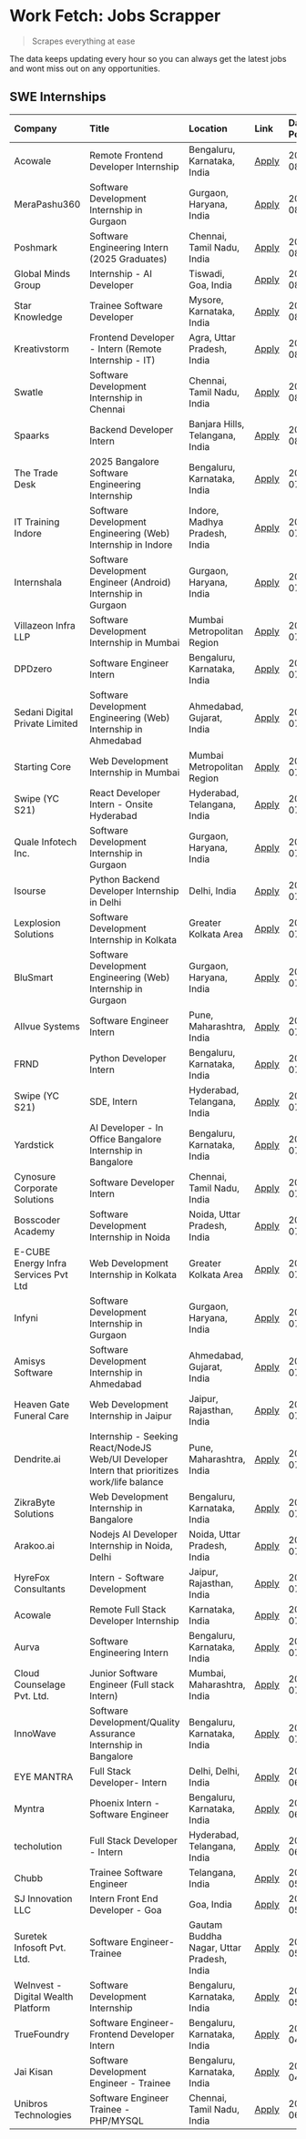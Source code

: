 # Work Fetch: Jobs Scrapper
> Scrapes everything at ease

The data keeps updating every hour so you can always get the latest jobs and wont miss out on any opportunities.

## SWE Internships
<!--START_SECTION:workfetch-->
| Company                              | Title                                                                                        | Location                                  | Link                                                                                                                                                                                                                                                                                                        | Date Posted   |
|:-------------------------------------|:---------------------------------------------------------------------------------------------|:------------------------------------------|:------------------------------------------------------------------------------------------------------------------------------------------------------------------------------------------------------------------------------------------------------------------------------------------------------------|:--------------|
| Acowale                              | Remote Frontend Developer Internship                                                         | Bengaluru, Karnataka, India               | [Apply](https://in.linkedin.com/jobs/view/remote-frontend-developer-internship-at-acowale-3991194911?position=8&pageNum=0&refId=V1qjqIVqWLlO%2BR4fyBETZQ%3D%3D&trackingId=W%2FNbU7mFwgQQzfQKnrOHhw%3D%3D&trk=public_jobs_jserp-result_search-card)                                                          | 2024-08-03    |
| MeraPashu360                         | Software Development Internship in Gurgaon                                                   | Gurgaon, Haryana, India                   | [Apply](https://in.linkedin.com/jobs/view/software-development-internship-in-gurgaon-at-merapashu360-3992563331?position=36&pageNum=0&refId=V1qjqIVqWLlO%2BR4fyBETZQ%3D%3D&trackingId=0fY7FjD5C0gZuYLA5JOyew%3D%3D&trk=public_jobs_jserp-result_search-card)                                                | 2024-08-03    |
| Poshmark                             | Software Engineering Intern (2025 Graduates)                                                 | Chennai, Tamil Nadu, India                | [Apply](https://in.linkedin.com/jobs/view/software-engineering-intern-2025-graduates-at-poshmark-3973115109?position=31&pageNum=0&refId=V1qjqIVqWLlO%2BR4fyBETZQ%3D%3D&trackingId=eZd37u2SBT6On55aTjPueg%3D%3D&trk=public_jobs_jserp-result_search-card)                                                    | 2024-08-02    |
| Global Minds Group                   | Internship - AI Developer                                                                    | Tiswadi, Goa, India                       | [Apply](https://in.linkedin.com/jobs/view/internship-ai-developer-at-global-minds-group-3991511404?position=33&pageNum=0&refId=V1qjqIVqWLlO%2BR4fyBETZQ%3D%3D&trackingId=LCPNEu073DV4qb5e8F0Ujw%3D%3D&trk=public_jobs_jserp-result_search-card)                                                             | 2024-08-02    |
| Star Knowledge                       | Trainee Software Developer                                                                   | Mysore, Karnataka, India                  | [Apply](https://in.linkedin.com/jobs/view/trainee-software-developer-at-star-knowledge-3991516161?position=40&pageNum=0&refId=V1qjqIVqWLlO%2BR4fyBETZQ%3D%3D&trackingId=zoLT5PRMU77OXSl%2B%2F%2BuE4Q%3D%3D&trk=public_jobs_jserp-result_search-card)                                                        | 2024-08-02    |
| Kreativstorm                         | Frontend Developer - Intern (Remote Internship - IT)                                         | Agra, Uttar Pradesh, India                | [Apply](https://in.linkedin.com/jobs/view/frontend-developer-intern-remote-internship-it-at-kreativstorm-3990239094?position=9&pageNum=0&refId=V1qjqIVqWLlO%2BR4fyBETZQ%3D%3D&trackingId=S%2BjQntH86DPs9xHnC48VoQ%3D%3D&trk=public_jobs_jserp-result_search-card)                                           | 2024-08-01    |
| Swatle                               | Software Development Internship in Chennai                                                   | Chennai, Tamil Nadu, India                | [Apply](https://in.linkedin.com/jobs/view/software-development-internship-in-chennai-at-swatle-3990246717?position=15&pageNum=0&refId=V1qjqIVqWLlO%2BR4fyBETZQ%3D%3D&trackingId=S0jTmQX7KtZEqm%2Bm2uONWg%3D%3D&trk=public_jobs_jserp-result_search-card)                                                    | 2024-08-01    |
| Spaarks                              | Backend Developer Intern                                                                     | Banjara Hills, Telangana, India           | [Apply](https://in.linkedin.com/jobs/view/backend-developer-intern-at-spaarks-3990226465?position=45&pageNum=0&refId=V1qjqIVqWLlO%2BR4fyBETZQ%3D%3D&trackingId=eyodXrUS86GUIjfFDBthhg%3D%3D&trk=public_jobs_jserp-result_search-card)                                                                       | 2024-08-01    |
| The Trade Desk                       | 2025 Bangalore Software Engineering Internship                                               | Bengaluru, Karnataka, India               | [Apply](https://in.linkedin.com/jobs/view/2025-bangalore-software-engineering-internship-at-the-trade-desk-3987456531?position=21&pageNum=0&refId=V1qjqIVqWLlO%2BR4fyBETZQ%3D%3D&trackingId=%2B9eSAUm%2B8GO0UfH2z%2FgnlA%3D%3D&trk=public_jobs_jserp-result_search-card)                                    | 2024-07-30    |
| IT Training Indore                   | Software Development Engineering (Web) Internship in Indore                                  | Indore, Madhya Pradesh, India             | [Apply](https://in.linkedin.com/jobs/view/software-development-engineering-web-internship-in-indore-at-it-training-indore-3987149765?position=10&pageNum=0&refId=V1qjqIVqWLlO%2BR4fyBETZQ%3D%3D&trackingId=%2F5HMEHyjojGDpqSotTo19g%3D%3D&trk=public_jobs_jserp-result_search-card)                         | 2024-07-29    |
| Internshala                          | Software Development Engineer (Android) Internship in Gurgaon                                | Gurgaon, Haryana, India                   | [Apply](https://in.linkedin.com/jobs/view/software-development-engineer-android-internship-in-gurgaon-at-internshala-3987153031?position=41&pageNum=0&refId=V1qjqIVqWLlO%2BR4fyBETZQ%3D%3D&trackingId=5c4EsnCg4m6qzBlXQr4ieg%3D%3D&trk=public_jobs_jserp-result_search-card)                                | 2024-07-29    |
| Villazeon Infra LLP                  | Software Development Internship in Mumbai                                                    | Mumbai Metropolitan Region                | [Apply](https://in.linkedin.com/jobs/view/software-development-internship-in-mumbai-at-villazeon-infra-llp-3985431977?position=44&pageNum=0&refId=V1qjqIVqWLlO%2BR4fyBETZQ%3D%3D&trackingId=h8yd%2Fkcygvh3Cy%2FXPAlsPQ%3D%3D&trk=public_jobs_jserp-result_search-card)                                      | 2024-07-27    |
| DPDzero                              | Software Engineer Intern                                                                     | Bengaluru, Karnataka, India               | [Apply](https://in.linkedin.com/jobs/view/software-engineer-intern-at-dpdzero-3984918371?position=29&pageNum=0&refId=V1qjqIVqWLlO%2BR4fyBETZQ%3D%3D&trackingId=Djsm4fvtb6QtQPx5wcBW8Q%3D%3D&trk=public_jobs_jserp-result_search-card)                                                                       | 2024-07-26    |
| Sedani Digital Private Limited       | Software Development Engineering (Web) Internship in Ahmedabad                               | Ahmedabad, Gujarat, India                 | [Apply](https://in.linkedin.com/jobs/view/software-development-engineering-web-internship-in-ahmedabad-at-sedani-digital-private-limited-3985017980?position=6&pageNum=0&refId=V1qjqIVqWLlO%2BR4fyBETZQ%3D%3D&trackingId=Y0rf3BOhk%2F0%2BhtMmUsivxw%3D%3D&trk=public_jobs_jserp-result_search-card)         | 2024-07-25    |
| Starting Core                        | Web Development Internship in Mumbai                                                         | Mumbai Metropolitan Region                | [Apply](https://in.linkedin.com/jobs/view/web-development-internship-in-mumbai-at-starting-core-3981367557?position=11&pageNum=0&refId=V1qjqIVqWLlO%2BR4fyBETZQ%3D%3D&trackingId=GcFGtYJ1o1TSFDeaCVjhuQ%3D%3D&trk=public_jobs_jserp-result_search-card)                                                     | 2024-07-23    |
| Swipe (YC S21)                       | React Developer Intern - Onsite Hyderabad                                                    | Hyderabad, Telangana, India               | [Apply](https://in.linkedin.com/jobs/view/react-developer-intern-onsite-hyderabad-at-swipe-yc-s21-3981326010?position=14&pageNum=0&refId=V1qjqIVqWLlO%2BR4fyBETZQ%3D%3D&trackingId=6TnpOfuG%2FNlvO8KJ%2FwnXAg%3D%3D&trk=public_jobs_jserp-result_search-card)                                               | 2024-07-23    |
| Quale Infotech Inc.                  | Software Development Internship in Gurgaon                                                   | Gurgaon, Haryana, India                   | [Apply](https://in.linkedin.com/jobs/view/software-development-internship-in-gurgaon-at-quale-infotech-inc-3981372174?position=17&pageNum=0&refId=V1qjqIVqWLlO%2BR4fyBETZQ%3D%3D&trackingId=Qtv5yb3V67mLjM3uZ0mziQ%3D%3D&trk=public_jobs_jserp-result_search-card)                                          | 2024-07-23    |
| Isourse                              | Python Backend Developer Internship in Delhi                                                 | Delhi, India                              | [Apply](https://in.linkedin.com/jobs/view/python-backend-developer-internship-in-delhi-at-isourse-3981371334?position=23&pageNum=0&refId=V1qjqIVqWLlO%2BR4fyBETZQ%3D%3D&trackingId=rJDA3sNXoZNMSla5VK%2FnlQ%3D%3D&trk=public_jobs_jserp-result_search-card)                                                 | 2024-07-23    |
| Lexplosion Solutions                 | Software Development Internship in Kolkata                                                   | Greater Kolkata Area                      | [Apply](https://in.linkedin.com/jobs/view/software-development-internship-in-kolkata-at-lexplosion-solutions-3981366528?position=25&pageNum=0&refId=V1qjqIVqWLlO%2BR4fyBETZQ%3D%3D&trackingId=xyL2STVPcAvPN5VI3lYT3Q%3D%3D&trk=public_jobs_jserp-result_search-card)                                        | 2024-07-23    |
| BluSmart                             | Software Development Engineering (Web) Internship in Gurgaon                                 | Gurgaon, Haryana, India                   | [Apply](https://in.linkedin.com/jobs/view/software-development-engineering-web-internship-in-gurgaon-at-blusmart-3981371374?position=27&pageNum=0&refId=V1qjqIVqWLlO%2BR4fyBETZQ%3D%3D&trackingId=AYjTU1af4y8El%2Bvpm9iJpg%3D%3D&trk=public_jobs_jserp-result_search-card)                                  | 2024-07-23    |
| Allvue Systems                       | Software Engineer Intern                                                                     | Pune, Maharashtra, India                  | [Apply](https://in.linkedin.com/jobs/view/software-engineer-intern-at-allvue-systems-3980955230?position=52&pageNum=0&refId=V1qjqIVqWLlO%2BR4fyBETZQ%3D%3D&trackingId=nD8ZvQ4J31BXzQge0Cl1fw%3D%3D&trk=public_jobs_jserp-result_search-card)                                                                | 2024-07-23    |
| FRND                                 | Python Developer Intern                                                                      | Bengaluru, Karnataka, India               | [Apply](https://in.linkedin.com/jobs/view/python-developer-intern-at-frnd-3982901541?position=60&pageNum=0&refId=V1qjqIVqWLlO%2BR4fyBETZQ%3D%3D&trackingId=%2FMHd9%2B318yhT4EZhI2E0yQ%3D%3D&trk=public_jobs_jserp-result_search-card)                                                                       | 2024-07-23    |
| Swipe (YC S21)                       | SDE, Intern                                                                                  | Hyderabad, Telangana, India               | [Apply](https://in.linkedin.com/jobs/view/sde-intern-at-swipe-yc-s21-3980368092?position=43&pageNum=0&refId=V1qjqIVqWLlO%2BR4fyBETZQ%3D%3D&trackingId=T%2Fo%2F%2FX5bxSyzSvKcITYxaA%3D%3D&trk=public_jobs_jserp-result_search-card)                                                                          | 2024-07-22    |
| Yardstick                            | AI Developer - In Office Bangalore Internship in Bangalore                                   | Bengaluru, Karnataka, India               | [Apply](https://in.linkedin.com/jobs/view/ai-developer-in-office-bangalore-internship-in-bangalore-at-yardstick-3981740317?position=55&pageNum=0&refId=V1qjqIVqWLlO%2BR4fyBETZQ%3D%3D&trackingId=GP0aIjicmDOvge27voe%2Fdw%3D%3D&trk=public_jobs_jserp-result_search-card)                                   | 2024-07-21    |
| Cynosure Corporate Solutions         | Software Developer Intern                                                                    | Chennai, Tamil Nadu, India                | [Apply](https://in.linkedin.com/jobs/view/software-developer-intern-at-cynosure-corporate-solutions-3979445794?position=26&pageNum=0&refId=V1qjqIVqWLlO%2BR4fyBETZQ%3D%3D&trackingId=Jy3Jc0bPeHSqhvcPuu34Cw%3D%3D&trk=public_jobs_jserp-result_search-card)                                                 | 2024-07-20    |
| Bosscoder Academy                    | Software Development Internship in Noida                                                     | Noida, Uttar Pradesh, India               | [Apply](https://in.linkedin.com/jobs/view/software-development-internship-in-noida-at-bosscoder-academy-3979668791?position=4&pageNum=0&refId=V1qjqIVqWLlO%2BR4fyBETZQ%3D%3D&trackingId=TEDu91ADgSK5ZqhIc8M5qA%3D%3D&trk=public_jobs_jserp-result_search-card)                                              | 2024-07-18    |
| E-CUBE Energy Infra Services Pvt Ltd | Web Development Internship in Kolkata                                                        | Greater Kolkata Area                      | [Apply](https://in.linkedin.com/jobs/view/web-development-internship-in-kolkata-at-e-cube-energy-infra-services-pvt-ltd-3979668815?position=12&pageNum=0&refId=V1qjqIVqWLlO%2BR4fyBETZQ%3D%3D&trackingId=9RZdBO6ZfT%2FHTsU0SJA%2FcA%3D%3D&trk=public_jobs_jserp-result_search-card)                         | 2024-07-18    |
| Infyni                               | Software Development Internship in Gurgaon                                                   | Gurgaon, Haryana, India                   | [Apply](https://in.linkedin.com/jobs/view/software-development-internship-in-gurgaon-at-infyni-3979668846?position=13&pageNum=0&refId=V1qjqIVqWLlO%2BR4fyBETZQ%3D%3D&trackingId=L71sOENajEloP1jUmVKaFQ%3D%3D&trk=public_jobs_jserp-result_search-card)                                                      | 2024-07-18    |
| Amisys Software                      | Software Development Internship in Ahmedabad                                                 | Ahmedabad, Gujarat, India                 | [Apply](https://in.linkedin.com/jobs/view/software-development-internship-in-ahmedabad-at-amisys-software-3979670728?position=24&pageNum=0&refId=V1qjqIVqWLlO%2BR4fyBETZQ%3D%3D&trackingId=LcEAfTcH9w%2BlWlo8q%2FtlXw%3D%3D&trk=public_jobs_jserp-result_search-card)                                       | 2024-07-18    |
| Heaven Gate Funeral Care             | Web Development Internship in Jaipur                                                         | Jaipur, Rajasthan, India                  | [Apply](https://in.linkedin.com/jobs/view/web-development-internship-in-jaipur-at-heaven-gate-funeral-care-3979674387?position=38&pageNum=0&refId=V1qjqIVqWLlO%2BR4fyBETZQ%3D%3D&trackingId=MzRZFBPM0j2s7U4E1tIy6Q%3D%3D&trk=public_jobs_jserp-result_search-card)                                          | 2024-07-18    |
| Dendrite.ai                          | Internship - Seeking React/NodeJS Web/UI Developer Intern that prioritizes work/life balance | Pune, Maharashtra, India                  | [Apply](https://in.linkedin.com/jobs/view/internship-seeking-react-nodejs-web-ui-developer-intern-that-prioritizes-work-life-balance-at-dendrite-ai-3979104292?position=48&pageNum=0&refId=V1qjqIVqWLlO%2BR4fyBETZQ%3D%3D&trackingId=4eaMUZVk3rnKD6YAJXKI3w%3D%3D&trk=public_jobs_jserp-result_search-card) | 2024-07-18    |
| ZikraByte Solutions                  | Web Development Internship in Bangalore                                                      | Bengaluru, Karnataka, India               | [Apply](https://in.linkedin.com/jobs/view/web-development-internship-in-bangalore-at-zikrabyte-solutions-3978596765?position=54&pageNum=0&refId=V1qjqIVqWLlO%2BR4fyBETZQ%3D%3D&trackingId=G07ac1DtEz1L0pfEKyv6Yw%3D%3D&trk=public_jobs_jserp-result_search-card)                                            | 2024-07-17    |
| Arakoo.ai                            | Nodejs AI Developer Internship in Noida, Delhi                                               | Noida, Uttar Pradesh, India               | [Apply](https://in.linkedin.com/jobs/view/nodejs-ai-developer-internship-in-noida-delhi-at-arakoo-ai-3976420907?position=59&pageNum=0&refId=V1qjqIVqWLlO%2BR4fyBETZQ%3D%3D&trackingId=OgvYI8qaDCmK8duQsnfFWw%3D%3D&trk=public_jobs_jserp-result_search-card)                                                | 2024-07-16    |
| HyreFox Consultants                  | Intern - Software Development                                                                | Jaipur, Rajasthan, India                  | [Apply](https://in.linkedin.com/jobs/view/intern-software-development-at-hyrefox-consultants-3975991352?position=30&pageNum=0&refId=V1qjqIVqWLlO%2BR4fyBETZQ%3D%3D&trackingId=H8Xuu61kQPOpnOp7TsrNzw%3D%3D&trk=public_jobs_jserp-result_search-card)                                                        | 2024-07-14    |
| Acowale                              | Remote Full Stack Developer Internship                                                       | Karnataka, India                          | [Apply](https://in.linkedin.com/jobs/view/remote-full-stack-developer-internship-at-acowale-3971889398?position=3&pageNum=0&refId=V1qjqIVqWLlO%2BR4fyBETZQ%3D%3D&trackingId=xDfljP9Cx%2BESigtnSrk4tw%3D%3D&trk=public_jobs_jserp-result_search-card)                                                        | 2024-07-10    |
| Aurva                                | Software Engineering Intern                                                                  | Bengaluru, Karnataka, India               | [Apply](https://in.linkedin.com/jobs/view/software-engineering-intern-at-aurva-3972234446?position=57&pageNum=0&refId=V1qjqIVqWLlO%2BR4fyBETZQ%3D%3D&trackingId=1bndHNv3KtrCq5SuSFByAQ%3D%3D&trk=public_jobs_jserp-result_search-card)                                                                      | 2024-07-10    |
| Cloud Counselage Pvt. Ltd.           | Junior Software Engineer (Full stack Intern)                                                 | Mumbai, Maharashtra, India                | [Apply](https://in.linkedin.com/jobs/view/junior-software-engineer-full-stack-intern-at-cloud-counselage-pvt-ltd-3967725851?position=20&pageNum=0&refId=V1qjqIVqWLlO%2BR4fyBETZQ%3D%3D&trackingId=xpf8FJKw5v%2FAaPJXRfm0FA%3D%3D&trk=public_jobs_jserp-result_search-card)                                  | 2024-07-09    |
| InnoWave                             | Software Development/Quality Assurance Internship in Bangalore                               | Bengaluru, Karnataka, India               | [Apply](https://in.linkedin.com/jobs/view/software-development-quality-assurance-internship-in-bangalore-at-innowave-3970349934?position=19&pageNum=0&refId=V1qjqIVqWLlO%2BR4fyBETZQ%3D%3D&trackingId=%2BFJzyaIME7%2FbKTbf59f1fQ%3D%3D&trk=public_jobs_jserp-result_search-card)                            | 2024-07-08    |
| EYE MANTRA                           | Full Stack Developer- Intern                                                                 | Delhi, Delhi, India                       | [Apply](https://in.linkedin.com/jobs/view/full-stack-developer-intern-at-eye-mantra-3960988037?position=16&pageNum=0&refId=V1qjqIVqWLlO%2BR4fyBETZQ%3D%3D&trackingId=qf72fcr4Jvueir%2BZdfToLA%3D%3D&trk=public_jobs_jserp-result_search-card)                                                               | 2024-06-28    |
| Myntra                               | Phoenix Intern - Software Engineer                                                           | Bengaluru, Karnataka, India               | [Apply](https://in.linkedin.com/jobs/view/phoenix-intern-software-engineer-at-myntra-3947244832?position=37&pageNum=0&refId=V1qjqIVqWLlO%2BR4fyBETZQ%3D%3D&trackingId=BrbO5v7022r7pkTeV5yuwg%3D%3D&trk=public_jobs_jserp-result_search-card)                                                                | 2024-06-12    |
| techolution                          | Full Stack Developer - Intern                                                                | Hyderabad, Telangana, India               | [Apply](https://in.linkedin.com/jobs/view/full-stack-developer-intern-at-techolution-3947911862?position=50&pageNum=0&refId=V1qjqIVqWLlO%2BR4fyBETZQ%3D%3D&trackingId=JGvBiF%2BBuloAaiHueXKZDg%3D%3D&trk=public_jobs_jserp-result_search-card)                                                              | 2024-06-06    |
| Chubb                                | Trainee Software Engineer                                                                    | Telangana, India                          | [Apply](https://in.linkedin.com/jobs/view/trainee-software-engineer-at-chubb-3955950075?position=35&pageNum=0&refId=V1qjqIVqWLlO%2BR4fyBETZQ%3D%3D&trackingId=nk3IvQTau5P64wPY8ly9Ew%3D%3D&trk=public_jobs_jserp-result_search-card)                                                                        | 2024-05-27    |
| SJ Innovation LLC                    | Intern Front End Developer - Goa                                                             | Goa, India                                | [Apply](https://in.linkedin.com/jobs/view/intern-front-end-developer-goa-at-sj-innovation-llc-3931678611?position=22&pageNum=0&refId=V1qjqIVqWLlO%2BR4fyBETZQ%3D%3D&trackingId=TpGrYzznLUoN5dxGEc1WAg%3D%3D&trk=public_jobs_jserp-result_search-card)                                                       | 2024-05-24    |
| Suretek Infosoft Pvt. Ltd.           | Software Engineer-Trainee                                                                    | Gautam Buddha Nagar, Uttar Pradesh, India | [Apply](https://in.linkedin.com/jobs/view/software-engineer-trainee-at-suretek-infosoft-pvt-ltd-3916999948?position=34&pageNum=0&refId=V1qjqIVqWLlO%2BR4fyBETZQ%3D%3D&trackingId=jXXtBmc3YrbvD1L0jratKA%3D%3D&trk=public_jobs_jserp-result_search-card)                                                     | 2024-05-04    |
| WeInvest - Digital Wealth Platform   | Software Development Internship                                                              | Bengaluru, Karnataka, India               | [Apply](https://in.linkedin.com/jobs/view/software-development-internship-at-weinvest-digital-wealth-platform-3912867225?position=2&pageNum=0&refId=V1qjqIVqWLlO%2BR4fyBETZQ%3D%3D&trackingId=T8RSJAseBgCZtK2%2FKDrLkg%3D%3D&trk=public_jobs_jserp-result_search-card)                                      | 2024-05-01    |
| TrueFoundry                          | Software Engineer- Frontend Developer Intern                                                 | Bengaluru, Karnataka, India               | [Apply](https://in.linkedin.com/jobs/view/software-engineer-frontend-developer-intern-at-truefoundry-3887320206?position=28&pageNum=0&refId=V1qjqIVqWLlO%2BR4fyBETZQ%3D%3D&trackingId=nQu49cg9vv2f%2FHPRvURLAw%3D%3D&trk=public_jobs_jserp-result_search-card)                                              | 2024-04-05    |
| Jai Kisan                            | Software Development Engineer - Trainee                                                      | Bengaluru, Karnataka, India               | [Apply](https://in.linkedin.com/jobs/view/software-development-engineer-trainee-at-jai-kisan-3913911193?position=32&pageNum=0&refId=V1qjqIVqWLlO%2BR4fyBETZQ%3D%3D&trackingId=K0hnPXOouWjDS%2FafxQ4lSw%3D%3D&trk=public_jobs_jserp-result_search-card)                                                      | 2024-04-04    |
| Unibros Technologies                 | Software Engineer Trainee - PHP/MYSQL                                                        | Chennai, Tamil Nadu, India                | [Apply](https://in.linkedin.com/jobs/view/software-engineer-trainee-php-mysql-at-unibros-technologies-3656599241?position=51&pageNum=0&refId=V1qjqIVqWLlO%2BR4fyBETZQ%3D%3D&trackingId=xtF6v%2Fr%2FhXXDeHOrCyl2Zg%3D%3D&trk=public_jobs_jserp-result_search-card)                                           | 2023-06-12    |
<!--END_SECTION:workfetch-->
